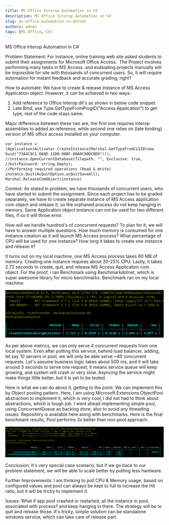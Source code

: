 ```yaml
---
title: MS Office Interop Automation in C#
description: MS Office Interop Automation in C#
slug: ms-office-automation-in-dotnet
authors: adnan
tags: [MS Office, C#]
---
```

MS Office Interop Automation in C#

Problem Statement: For instance, online training web site asked students to submit their assignments for Microsoft Office Access.  The Project involves performing many tasks in MS Access. and evaluating projects manually will be impossible for site with thousands of concurrent users. So, it will require automation for instant feedback and accurate grading; right?

How to automate: We have to create & release instance of MS Access Application object. However, it can be achieved in two ways:

1. Add reference to Office Interop dll's as shown in below code snippet.
2. Late Bind, use Type.GetTypeFromProgID("Access.Application") to get type, rest of the code stays same.
<!--truncate-->

Major difference between these two are, the first one requires interop assemblies to added as reference, while second one relies on (late binding) version of MS office access installed on your computer.

```
var instance =(Application)Activator.CreateInstance(Marshal.GetTypeFromCLSID(new Guid("73A4C9C1-D68D-11D0-98BF-00A0C90DC8D9")));
//instance.OpenCurrentDatabase(filepath: "", Exclusive: true, //bstrPassword: string.Empty);
//Performing required operations (Read & Write) 
instance.Quit(AcQuitOption.acQuitSaveAll);
Marshal.ReleaseComObject(instance)

```

Context: As stated in problem, we have thousands of concurrent users,  who have started to submit the assignment. Since each project  has to be graded separately, we have to create separate instance of MS Access application com object and release it; so the orphaned process do not keep hanging in memory. Same Application object instance can not be used for two different files, if  so it will throw error.

How will we handle hundred's of concurrent requests? To plan for it, we will have to answer multiple questions. How much memory is consumed for one instance creation as it will launch MS Access process? What percentage of CPU will be used for one instance? How long it takes to create one instance and release it?

It turns out on my local machine, one MS Access process takes 60 MB of memory. Creating one instance requires about 20-25% CPU. Lastly, it takes 2.72 seconds to create, quit, and release MS Access Application com object. For the proof, i ran Benchmark using Benchmarkdotnet, which is super awesome library for micro benchmarks. Benchmark ran on my local machine:

![Non-Pool Benchmark](./ms-office-nopool-benchmark.png)

As per above metrics, we can only serve 4 concurrent requests from one local system. Even after putting this service, behind load balancer, adding, let say 10 servers in pool, we will only be able serve ~40 concurrent requests. Let's assume business logic takes about 500 ms, and it will take around 3 seconds to serve one request, it means service queue will keep growing, and system will crash or very slow. Asyncing the service might make things little better, but it is yet to be tested.

Here is what we can do about it, getting to the point. We can implement this by Object pooling pattern. Here, I am using Microsoft.Extensions.ObjectPool abstraction to implement it, which is very cool, i did not had to think about abstractions, which is tough job. I went ahead implementing simple pool, using ConcurrentQueue as backing store, also to avoid any threading issues. Repository is available here along with benchmarks. Here is the final benchmark results, Pool performs 3x better than non-pool approach.

![Non-Pool Benchmark](./ms-office-pool-vs-nonpool-benchmark.png)

Conclusion: It's very special case scenario, but if we go back to our problem statement, we will be able to scale better by putting less hardware.

Further Improvements: I am thinking to poll CPU & Memory usage, based on configured values and pool can always be kept to full to increase the Hit ratio, but it will be tricky to implement it.

Issues: What if app pool crashed or restarted, all the instance in pool, associated with process? and keep hanging in there. The strategy will be to quit and release those. It's tricky, simple solution can be standalone windows service, which can take care of release part
